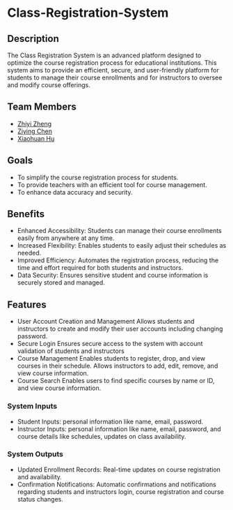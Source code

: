 # Class-Registration-System

## Description
The Class Registration System is an advanced platform designed to optimize the course registration process for educational institutions. This system aims to provide an efficient, secure, and user-friendly platform for students to manage their course enrollments and for instructors to oversee and modify course offerings. 

## Team Members
- [Zhiyi Zheng](https://github.com/Val001z)
- [Ziying Chen](https://github.com/Zi198)
- [Xiaohuan Hu](https://github.com/huxiaohuanzhai)

## Goals
- To simplify the course registration process for students.
- To provide teachers with an efficient tool for course management.
- To enhance data accuracy and security.

## Benefits
- Enhanced Accessibility: Students can manage their course enrollments easily from anywhere at any time.
- Increased Flexibility: Enables students to easily adjust their schedules as needed.
- Improved Efficiency: Automates the registration process, reducing the time and effort required for both students and instructors.
- Data Security: Ensures sensitive student and course information is securely stored and managed.

## Features
- User Account Creation and Management
Allows students and instructors to create and modify their user accounts including changing password.
- Secure Login
Ensures secure access to the system with account validation of students and instructors
- Course Management
Enables students to register, drop, and view courses in their schedule.
Allows instructors to add, edit, remove, and view course information. 
- Course Search
Enables users to find specific courses by name or ID, and view course information. 

### System Inputs
- Student Inputs: personal information like name, email, password.
- Instructor Inputs: personal information like name, email, password, and course details like schedules, updates on class availability.

### System Outputs
- Updated Enrollment Records: Real-time updates on course registration and availability.
- Confirmation Notifications: Automatic confirmations and notifications regarding students and instructors login, course registration and course status changes. 
